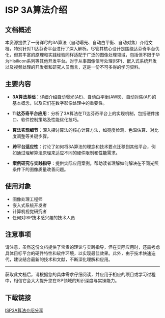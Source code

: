 # ISP 3A算法介绍

## 文档概述

本资源提供了一份详尽的3A算法（自动曝光、自动白平衡、自动对焦）介绍文档，特别针对TI达芬奇平台进行了深入解析。尽管其核心设计是围绕达芬奇平台优化，但其丰富的原理和实践经验同样适配于广泛的图像处理领域，包括但不限于华为Hisilicon系列等其他开发平台。对于从事图像信号处理(ISP)、嵌入式系统开发以及视频处理的开发者和研究人员而言，这是一份不可多得的学习资料。

## 主要内容

- **3A算法基础**：详细介绍自动曝光(AE)、自动白平衡(AWB)、自动对焦(AF)的基本概念，以及它们在数字影像处理中的重要性。
  
- **TI达芬奇平台应用**：分析了3A算法在TI达芬奇平台上的实现机制，包括硬件接口、软件控制策略及性能优化技巧。
  
- **算法实现细节**：深入探讨算法的核心计算方法，如亮度检测、色温估算、对比度调整等关键步骤。
  
- **跨平台适应性**：讨论了如何将3A算法的理念和技术要点迁移到其他平台，例如通过理解算法原理来适应不同的硬件限制和性能需求。
  
- **案例研究与实践指导**：提供实际应用案例，帮助读者理解如何解决在不同光照条件下的图像质量改善问题。

## 使用对象

- 图像处理工程师
- 嵌入式系统开发者
- 计算机视觉研究者
- 任何对ISP技术感兴趣的技术人员

## 注意事项

请注意，虽然这份文档提供了宝贵的理论与实践指导，但在实际应用时，还需考虑具体目标平台的硬件特性和软件环境，以实现最佳效果。此外，由于技术快速迭代，建议结合最新的技术和文献，不断深化理解和应用。

---

获取此文档后，请根据您的具体需求仔细阅读，并应用于相应的项目或学习过程中，相信它会大大提升您在ISP领域的知识深度与实操能力。

## 下载链接

[ISP3A算法介绍分享](https://pan.quark.cn/s/2302eb915e15)